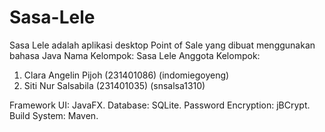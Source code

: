 # Sasa-Lele
Sasa Lele adalah aplikasi desktop Point of Sale yang dibuat menggunakan bahasa Java
Nama Kelompok: Sasa Lele
Anggota Kelompok:
1. Clara Angelin Pijoh (231401086) (indomiegoyeng)
2. Siti Nur Salsabila (231401035) (snsalsa1310)

Framework UI: JavaFX.
Database: SQLite.
Password Encryption: jBCrypt.
Build System: Maven.
